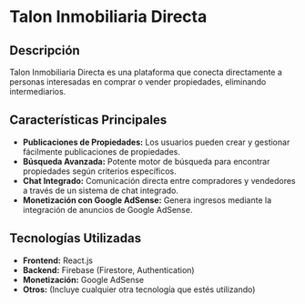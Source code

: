# Talon Inmobiliaria Directa

## Descripción
Talon Inmobiliaria Directa es una plataforma que conecta directamente a personas interesadas en comprar o vender propiedades, eliminando intermediarios.

## Características Principales
- **Publicaciones de Propiedades:** Los usuarios pueden crear y gestionar fácilmente publicaciones de propiedades.
- **Búsqueda Avanzada:** Potente motor de búsqueda para encontrar propiedades según criterios específicos.
- **Chat Integrado:** Comunicación directa entre compradores y vendedores a través de un sistema de chat integrado.
- **Monetización con Google AdSense:** Genera ingresos mediante la integración de anuncios de Google AdSense.

## Tecnologías Utilizadas
- **Frontend:** React.js
- **Backend:** Firebase (Firestore, Authentication)
- **Monetización:** Google AdSense
- **Otros:** (Incluye cualquier otra tecnología que estés utilizando)